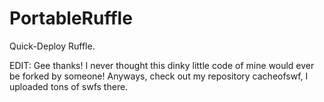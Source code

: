 # PortableRuffle
Quick-Deploy Ruffle.

EDIT: Gee thanks! I never thought this dinky little code of mine would ever be forked by someone! Anyways, check out my repository cacheofswf, I uploaded tons of swfs there.
